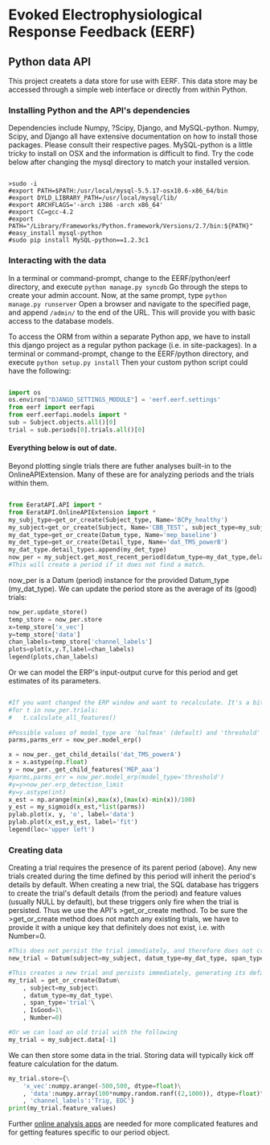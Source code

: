 # Evoked Electrophysiological Response Feedback (EERF)

## Python data API

This project createts a data store for use with EERF.
This data store may be accessed through a simple web interface or directly from within Python.

### Installing Python and the API's dependencies

Dependencies include Numpy, ?Scipy, Django, and MySQL-python.
Numpy, Scipy, and Django all have extensive documentation on how to install those packages. Please consult their respective pages.
MySQL-python is a little tricky to install on OSX and the information is difficult to find.
Try the code below after changing the mysql directory to match your installed version.

```

>sudo -i
#export PATH=$PATH:/usr/local/mysql-5.5.17-osx10.6-x86_64/bin
#export DYLD_LIBRARY_PATH=/usr/local/mysql/lib/
#export ARCHFLAGS='-arch i386 -arch x86_64'
#export CC=gcc-4.2
#export PATH="/Library/Frameworks/Python.framework/Versions/2.7/bin:${PATH}"
#easy_install mysql-python
#sudo pip install MySQL-python==1.2.3c1

```

### Interacting with the data

In a terminal or command-prompt, change to the EERF/python/eerf directory, and execute
`python manage.py syncdb`
Go through the steps to create your admin account. Now, at the same prompt, type
`python manage.py runserver`
Open a browser and navigate to the specified page, and append `/admin/` to the end of the URL.
This will provide you with basic access to the database models.

To access the ORM from within a separate Python app, we have to install this django project as a regular python package (i.e. in site-packages).
In a terminal or command-prompt, change to the EERF/python directory, and execute
`python setup.py install`
Then your custom python script could have the following:

```python

import os
os.environ["DJANGO_SETTINGS_MODULE"] = 'eerf.eerf.settings'
from eerf import eerfapi
from eerf.eerfapi.models import *
sub = Subject.objects.all()[0]
trial = sub.periods[0].trials.all()[0]

```

#### Everything below is out of date.

Beyond plotting single trials there are futher analyses built-in to the OnlineAPIExtension.
Many of these are for analyzing periods and the trials within them.

```python

from EeratAPI.API import *
from EeratAPI.OnlineAPIExtension import *
my_subj_type=get_or_create(Subject_type, Name='BCPy_healthy')
my_subject=get_or_create(Subject, Name='CBB_TEST', subject_type=my_subj_type, species_type='human')
my_dat_type=get_or_create(Datum_type, Name='mep_baseline')
my_det_type=get_or_create(Detail_type, Name='dat_TMS_powerB')
my_dat_type.detail_types.append(my_det_type)
now_per = my_subject.get_most_recent_period(datum_type=my_dat_type,delay=12)
#This will create a period if it does not find a match.

```

now_per is a Datum (period) instance for the provided Datum_type (my_dat_type).
We can update the period store as the average of its (good) trials:

```python
now_per.update_store()
temp_store = now_per.store
x=temp_store['x_vec']
y=temp_store['data']
chan_labels=temp_store['channel_labels']
plots=plot(x,y.T,label=chan_labels)
legend(plots,chan_labels)
```

Or we can model the ERP's input-output curve for this period and get estimates of its parameters.

```python

#If you want changed the ERP window and want to recalculate. It's a bit slow.
#for t in now_per.trials:
#	t.calculate_all_features()
	
#Possible values of model_type are 'halfmax' (default) and 'threshold' 
parms,parms_err = now_per.model_erp()

x = now_per._get_child_details('dat_TMS_powerA')
x = x.astype(np.float)
y = now_per._get_child_features('MEP_aaa')
#parms,parms_err = now_per.model_erp(model_type='threshold')
#y=y>now_per.erp_detection_limit
#y=y.astype(int)
x_est = np.arange(min(x),max(x),(max(x)-min(x))/100)
y_est = my_sigmoid(x_est,*list(parms))
pylab.plot(x, y, 'o', label='data')
pylab.plot(x_est,y_est, label='fit')
legend(loc='upper left')
```

### Creating data

Creating a trial requires the presence of its parent period (above). Any new trials created during the
time defined by this period will inherit the period's details by default.
When creating a new trial, the SQL database has triggers to create the trial's
default details (from the period) and feature values (usually NULL by default), 
but these triggers only fire when the trial is persisted. Thus we use the API's >get_or_create method. 
To be sure the >get_or_create method does not match any existing trials, 
we have to provide it with a unique key that definitely does not exist, i.e. with Number=0.

```python
#This does not persist the trial immediately, and therefore does not create detail and feature entries until after a flush.
new_trial = Datum(subject=my_subject, datum_type=my_dat_type, span_type='trial', IsGood=1)

#This creates a new trial and persists immediately, generating its default details and features.
my_trial = get_or_create(Datum\
	, subject=my_subject\
	, datum_type=my_dat_type\
	, span_type='trial'\
	, IsGood=1\
	, Number=0)

#Or we can load an old trial with the following
my_trial = my_subject.data[-1]
```

We can then store some data in the trial. Storing data will typically kick off feature calculation for the datum.

```python
my_trial.store={\
	'x_vec':numpy.arange(-500,500, dtype=float)\
	, 'data':numpy.array(100*numpy.random.ranf((2,1000)), dtype=float)\
	, 'channel_labels':'Trig, EDC'}
print(my_trial.feature_values)
```

Further [online analysis apps](https://github.com/cboulay/EERAT/tree/master/python_apps/online_analysis) 
are needed for more complicated features and for getting features specific to our period object.